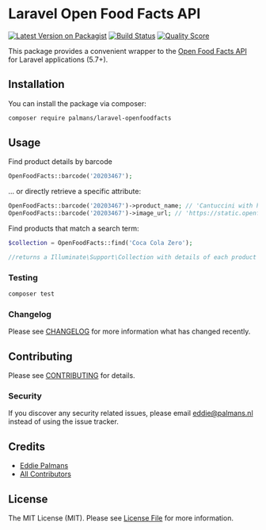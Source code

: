# Laravel Open Food Facts API

[![Latest Version on Packagist](https://img.shields.io/packagist/v/palmans/laravel-openfoodfacts.svg?style=flat-square)](https://packagist.org/packages/palmans/laravel-openfoodfacts)
[![Build Status](https://img.shields.io/travis/palmans/laravel-openfoodfacts/master.svg?style=flat-square)](https://travis-ci.org/palmans/laravel-openfoodfacts)
[![Quality Score](https://img.shields.io/scrutinizer/g/palmans/laravel-openfoodfacts.svg?style=flat-square)](https://scrutinizer-ci.com/g/palmans/laravel-openfoodfacts)

This package provides a convenient wrapper to the [Open Food Facts API](https://en.wiki.openfoodfacts.org/API) for Laravel applications (5.7+).

## Installation

You can install the package via composer:

```bash
composer require palmans/laravel-openfoodfacts
```

## Usage
Find product details by barcode
``` php
OpenFoodFacts::barcode('20203467');
```
... or directly retrieve a specific attribute:
``` php
OpenFoodFacts::barcode('20203467')->product_name; // 'Cantuccini with hazelnuts'
OpenFoodFacts::barcode('20203467')->image_url; // 'https://static.openfoodfacts.org/images/products/20203467/front_fr.4.400.jpg'
```

Find products that match a search term:
``` php
$collection = OpenFoodFacts::find('Coca Cola Zero');

//returns a Illuminate\Support\Collection with details of each product found
```

### Testing

``` bash
composer test
```

### Changelog

Please see [CHANGELOG](CHANGELOG.md) for more information what has changed recently.

## Contributing

Please see [CONTRIBUTING](CONTRIBUTING.md) for details.

### Security

If you discover any security related issues, please email eddie@palmans.nl instead of using the issue tracker.

## Credits

- [Eddie Palmans](https://github.com/palmans)
- [All Contributors](../../contributors)

## License

The MIT License (MIT). Please see [License File](LICENSE.md) for more information.